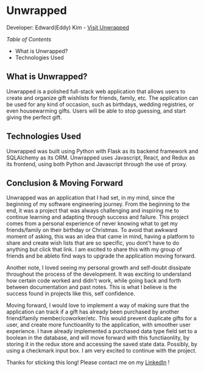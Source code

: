# Unwrapped 
Developer: Edward(Eddy) Kim - [Visit Unwrapped](https://unwrapped-app.herokuapp.com/)


<em>Table of Contents</em>
- What is Unwrapped?
- Technologies Used


## What is Unwrapped?

Unwrapped is a polished full-stack web application that allows users to create and organize gift wishlists for friends, family, etc. The application can be used for any kind of occasion, such as birthdays, wedding registries, or even housewarming gifts. Users will be able to stop guessing, and start giving the perfect gift.

## Technologies Used

Unwrapped was built using Python with Flask as its backend framework and SQLAlchemy as its ORM. Unwrapped uses Javascript, React, and Redux as its frontend, using both Python and Javascript through the use of proxy.

## Conclusion & Moving Forward

Unwrapped was an application that I had set, in my mind, since the beginning of my software engineering journey. From the beginning to the end, it was a project that was always challenging and inspiring me to continue learning and adapting through success and failure. This project comes from a personal experience of never knowing what to get my friends/family on their birthday or Christmas. To avoid that awkward moment of asking, this was an idea that came in mind, having a platform to share and create wish lists that are so specific, you dont't have to do anything but click that link. I am excited to share this with my group of friends and be ableto find ways to upgrade the application moving forward.

Another note, I loved seeing my personal growth and self-doubt dissipate throughout the process of the development. It was exciting to understand how certain code worked and didn't work, while going back and forth between documentation and past notes. This is what I believe is the success found in projects like this, self confidence. 

Moving forward, I would love to implement a way of making sure that the application can track if a gift has already been purchased by another friend/family member/coworker/etc. This would prevent duplicate gifts for a user, and create more functioanlity to the application, with smoother user experience. I have already implemented a purchased data type field set to a boolean in the database, and will move forward with this functiaonlity, by storing it in the redux store and accessing the saved state data. Possibly, by using a checkmark input box. I am very excited to continue with the project.

Thanks for sticking this long! Please contact me on my [LinkedIn](https://www.linkedin.com/in/edward-kim-a97538215/) !

